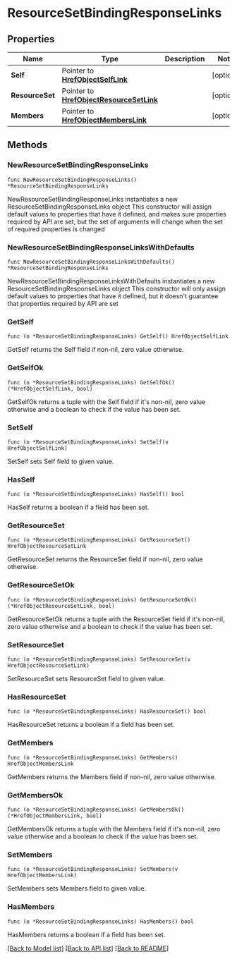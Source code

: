 # ResourceSetBindingResponseLinks

## Properties

Name | Type | Description | Notes
------------ | ------------- | ------------- | -------------
**Self** | Pointer to [**HrefObjectSelfLink**](HrefObjectSelfLink.md) |  | [optional] 
**ResourceSet** | Pointer to [**HrefObjectResourceSetLink**](HrefObjectResourceSetLink.md) |  | [optional] 
**Members** | Pointer to [**HrefObjectMembersLink**](HrefObjectMembersLink.md) |  | [optional] 

## Methods

### NewResourceSetBindingResponseLinks

`func NewResourceSetBindingResponseLinks() *ResourceSetBindingResponseLinks`

NewResourceSetBindingResponseLinks instantiates a new ResourceSetBindingResponseLinks object
This constructor will assign default values to properties that have it defined,
and makes sure properties required by API are set, but the set of arguments
will change when the set of required properties is changed

### NewResourceSetBindingResponseLinksWithDefaults

`func NewResourceSetBindingResponseLinksWithDefaults() *ResourceSetBindingResponseLinks`

NewResourceSetBindingResponseLinksWithDefaults instantiates a new ResourceSetBindingResponseLinks object
This constructor will only assign default values to properties that have it defined,
but it doesn't guarantee that properties required by API are set

### GetSelf

`func (o *ResourceSetBindingResponseLinks) GetSelf() HrefObjectSelfLink`

GetSelf returns the Self field if non-nil, zero value otherwise.

### GetSelfOk

`func (o *ResourceSetBindingResponseLinks) GetSelfOk() (*HrefObjectSelfLink, bool)`

GetSelfOk returns a tuple with the Self field if it's non-nil, zero value otherwise
and a boolean to check if the value has been set.

### SetSelf

`func (o *ResourceSetBindingResponseLinks) SetSelf(v HrefObjectSelfLink)`

SetSelf sets Self field to given value.

### HasSelf

`func (o *ResourceSetBindingResponseLinks) HasSelf() bool`

HasSelf returns a boolean if a field has been set.

### GetResourceSet

`func (o *ResourceSetBindingResponseLinks) GetResourceSet() HrefObjectResourceSetLink`

GetResourceSet returns the ResourceSet field if non-nil, zero value otherwise.

### GetResourceSetOk

`func (o *ResourceSetBindingResponseLinks) GetResourceSetOk() (*HrefObjectResourceSetLink, bool)`

GetResourceSetOk returns a tuple with the ResourceSet field if it's non-nil, zero value otherwise
and a boolean to check if the value has been set.

### SetResourceSet

`func (o *ResourceSetBindingResponseLinks) SetResourceSet(v HrefObjectResourceSetLink)`

SetResourceSet sets ResourceSet field to given value.

### HasResourceSet

`func (o *ResourceSetBindingResponseLinks) HasResourceSet() bool`

HasResourceSet returns a boolean if a field has been set.

### GetMembers

`func (o *ResourceSetBindingResponseLinks) GetMembers() HrefObjectMembersLink`

GetMembers returns the Members field if non-nil, zero value otherwise.

### GetMembersOk

`func (o *ResourceSetBindingResponseLinks) GetMembersOk() (*HrefObjectMembersLink, bool)`

GetMembersOk returns a tuple with the Members field if it's non-nil, zero value otherwise
and a boolean to check if the value has been set.

### SetMembers

`func (o *ResourceSetBindingResponseLinks) SetMembers(v HrefObjectMembersLink)`

SetMembers sets Members field to given value.

### HasMembers

`func (o *ResourceSetBindingResponseLinks) HasMembers() bool`

HasMembers returns a boolean if a field has been set.


[[Back to Model list]](../README.md#documentation-for-models) [[Back to API list]](../README.md#documentation-for-api-endpoints) [[Back to README]](../README.md)


